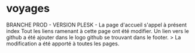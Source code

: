 # voyages
BRANCHE PROD - VERSION PLESK - 
La page d'accueil s'appel à présent index
Tout les liens ramenant à cette page ont été modifier.
Un lien vers le github a été ajouter dans le logo github se trouvant dans le footer. > La modification a été apporté à toutes les pages.